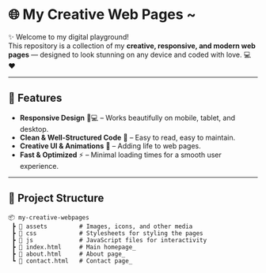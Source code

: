 # 🌐 My Creative Web Pages ~

✨ Welcome to my digital playground!   
This repository is a collection of my **creative, responsive, and modern web pages** — designed to look stunning on any device and coded with love. 💻❤️  

--- 

## 🚀 Features
- **Responsive Design** 📱💻 – Works beautifully on mobile, tablet, and desktop.    
- **Clean & Well-Structured Code** 🧹 – Easy to read, easy to maintain. 
- **Creative UI & Animations** 🎨 – Adding life to web pages.       
- **Fast & Optimized** ⚡ – Minimal loading times for a smooth user experience.
     
---

## 📂 Project Structure
```plaintext 
📦 my-creative-webpages
 ┣ 📂 assets         # Images, icons, and other media
 ┣ 📂 css            # Stylesheets for styling the pages
 ┣ 📂 js             # JavaScript files for interactivity
 ┣ 📜 index.html     # Main homepage_
 ┣ 📜 about.html     # About page_
 ┗ 📜 contact.html   # Contact page_
